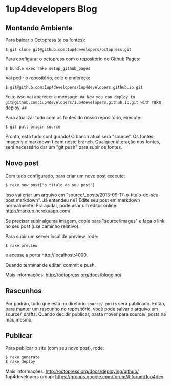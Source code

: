 # 1up4developers Blog


## Montando Ambiente

Para baixar o Octopress (e os fontes):

`$ git clone git@github.com:1up4developers/octopress.git`

Para configurar o octopress com o repositório do Github Pages:

`$ bundle exec rake setup_github_pages`

Vai pedir o repositório, cole o endereço:

`$ git@github.com:1up4developers/1up4developers.github.io.git`

Feito isso vai aparecer a mensage:
`## Now you can deploy to git@github.com:1up4developers/1up4developers.github.io.git with `rake deploy` ##`

Para atualizar tudo com os fontes do nosso repositório, execute:

`$ git pull origin source`

Pronto, está tudo configurado! O banch atual será "source".
Os fontes, imagens e markdown ficam neste branch.
Qualquer alteração nos fontes, será necessário dar um "git push" para subir os fontes.

## Novo post

Com tudo configurado, para criar um novo post execute:

`$ rake new_post["o titulo do seu post"]`

Isso vai criar um arquivo em "source/_posts/2013-09-17-o-titulo-do-seu-post.markdown".
Já entendeu né? Edite seu post em markdown normalmente.
Pra ajudar, pode usar um editor online: http://markup.herokuapp.com/

Se precisar subir alguma imagem, copie para "source/images" e faça o link no seu post (use caminho relativo).

Para subir um server local de preview, rode:

`$ rake preview`

e acesse a porta http://localhost:4000.

Quando terminar de editar, commit e push.

Mais informações: http://octopress.org/docs/blogging/

## Rascunhos

Por padrão, tudo que está no diretório `source/_posts` será publicado.
Então, para manter um rascunho no repositório, você pode salvar o arquivo em source/_drafts.
Quando decidir publicar, basta mover para source/_posts na mão mesmo.

## Publicar

Para publicar o site (com seu novo post), rode:
```
$ rake generate
$ rake deploy
```

Mais informações: http://octopress.org/docs/deploying/github/
1up4developers group: https://groups.google.com/forum/#!forum/1up4dev
